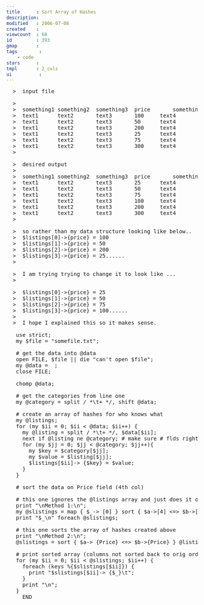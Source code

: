 ```yaml
---
title      : Sort Array of Hashes
description: 
modified   : 2006-07-08
created    : 
viewcount  : 68
id         : 393
gmap       : 
tags        :
    - code
stars      : 
tmpl       : 2_cols
ui			: 
---
```


<pre class="brush: Perl">
  >  input file 

  >  
  >  something1	something2	something3	price		something4
  >  text1		text2		text3		100		text4
  >  text1		text2		text3		50		text4
  >  text1		text2		text3		200		text4
  >  text1		text2		text3		25		text4
  >  text1		text2		text3		75		text4
  >  text1		text2		text3		300		text4
  >  

  >  desired output
  >  
  >  something1	something2	something3	price		something4
  >  text1		text2		text3		25		text4
  >  text1		text2		text3		50		text4
  >  text1		text2		text3		75		text4
  >  text1		text2		text3		100		text4
  >  text1		text2		text3		200		text4
  >  text1		text2		text3		300		text4
  >  

  >  so rather than my data structure looking like below..
  >  $listings[0]->{price} = 100
  >  $listings[1]->{price} = 50
  >  $listings[2]->{price} = 200
  >  $listings[3]->{price} = 25......
  >  

  >  I am trying trying to change it to look like ...
  >  

  >  $listings[0]->{price} = 25
  >  $listings[1]->{price} = 50
  >  $listings[2]->{price} = 75
  >  $listings[3]->{price} = 100......
  >  
  >  I hope I explained this so it makes sense.

   use strict;
   my $file = "somefile.txt";

   # get the data into @data
   open FILE, $file || die "can't open $file";
   my @data = <FILE> ;
   close FILE;
   
   chomp @data;

   # get the categories from line one
   my @category = split / *\t+ */, shift @data;

   # create an array of hashes for who knows what
   my @listings;
   for (my $ii = 0; $ii < @data; $ii++) {
     my @listing = split / *\t+ */, $data[$ii];
     next if @listing ne @category;	# make sure # flds right
     for (my $jj = 0; $jj < @category; $jj++){
       my $key = $category[$jj];
       my $value = $listing[$jj];
       $listings[$ii]-> {$key} = $value;
     }
   }

   # sort the data on Price field (4th col)

   # this one ignores the @listings array and just does it on the raw @data
   print "\nMethod 1:\n";
   my @slistings = map { $_-> [0] } sort { $a->[4] <=> $b->[4] } map {[$_, split / *\t+ */ ]} @data;
   print "$_\n" foreach @slistings;

   # this one sorts the array of hashes created above
   print "\nMethod 2:\n";
   @slistings = sort { $a-> {Price} <=> $b->{Price} } @listings;

   # print sorted array (columns not sorted back to orig order)
   for (my $ii = 0; $ii < @slistings; $ii++) {
     foreach (keys %{$slistings[$ii]}) {
       print "$slistings[$ii]-> {$_}\t";
     }
     print "\n";
   }
   __END__
</pre>


